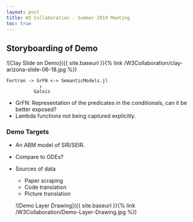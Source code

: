 ```yaml
---
layout: post
title: W3 Collaboration - Summer 2019 Meeting
toc: true
---
```


## Storyboarding of Demo

![Clay Slide on Demo]({{ site.baseurl }}{% link /W3Collaboration/clay-arizona-slide-06-18.jpg %})

```
Fortran -> GrFN <-> SemanticModels.jl
            ↓
          Galois
```

* GrFN: Representation of the predicates in the conditionals, can it be better exposed?
* Lambda functions not being captured explicitly.

### Demo Targets

* An ABM model of SIR/SEIR.
* Compare to ODEs?
* Sources of data
  * Paper scraping
  * Code translation
  * Picture translation

  ![Demo Layer Drawing]({{ site.baseurl }}{% link /W3Collaboration/Demo-Layer-Drawing.jpg %})
